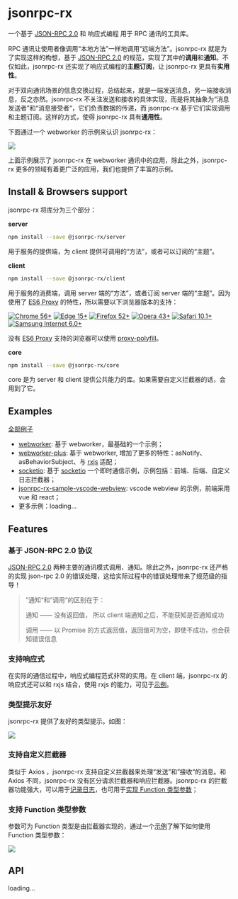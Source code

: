 # jsonrpc-rx

一个基于 [JSON-RPC 2.0](https://www.jsonrpc.org/specification)  和 响应式编程 用于 RPC 通讯的工具库。

RPC 通讯让使用者像调用“本地方法”一样地调用“远端方法”。jsonrpc-rx 就是为了实现这样的构想，基于 [JSON-RPC 2.0](https://www.jsonrpc.org/specification) 的规范，实现了其中的**调用**和**通知**。不仅如此，jsonrpc-rx 还实现了响应式编程的**主题订阅**，让 jsonrpc-rx 更具有**实用性**。

对于双向通讯场景的信息交换过程，总结起来，就是一端发送消息，另一端接收消息，反之亦然。jsonrpc-rx 不关注发送和接收的具体实现，而是将其抽象为“消息发送者”和“消息接受者“，它们负责数据的传递，而 jsonrpc-rx 基于它们实现调用和主题订阅。这样的方式，使得 jsonrpc-rx 具有**通用性**。

下面通过一个 webworker 的示例来认识 jsonrpc-rx：

![](https://raw.githubusercontent.com/jsonrpc-rx/jsonrpc-rx-js/main/documents/images/jsonrpc-rx-code-sample.png)

上面示例展示了  jsonrpc-rx 在 webworker 通讯中的应用，除此之外，jsonrpc-rx 更多的领域有着更广泛的应用，我们也提供了丰富的示例。



## Install & Browsers support

jsonrpc-rx 将库分为三个部分：

**server**

```bash
npm install --save @jsonrpc-rx/server
```

用于服务的提供端，为 client 提供可调用的“方法”，或者可以订阅的“主题”。

**client**

```bash
npm install --save @jsonrpc-rx/client
```

用于服务的消费端，调用 server 端的“方法”，或者订阅 server 端的“主题”。因为使用了 [ES6 Proxy](https://developer.mozilla.org/en-US/docs/Web/JavaScript/Reference/Global_Objects/Proxy) 的特性，所以需要以下浏览器版本的支持：

[![Chrome 56+](https://camo.githubusercontent.com/79486b66995b2e339f1f2fbd2f95cd4c14e4f3730c1db33ade6550be4bd494b6/68747470733a2f2f696d672e736869656c64732e696f2f62616467652f4368726f6d652d35362b2d677265656e2e7376673f7374796c653d666c61742d737175617265)](https://camo.githubusercontent.com/79486b66995b2e339f1f2fbd2f95cd4c14e4f3730c1db33ade6550be4bd494b6/68747470733a2f2f696d672e736869656c64732e696f2f62616467652f4368726f6d652d35362b2d677265656e2e7376673f7374796c653d666c61742d737175617265) [![Edge 15+](https://camo.githubusercontent.com/5fa1f3ba588365af746115f27b94e5952413ee8e6b6cc22a5dfa7430fe6ea5e7/68747470733a2f2f696d672e736869656c64732e696f2f62616467652f456467652d31352b2d677265656e2e7376673f7374796c653d666c61742d737175617265)](https://camo.githubusercontent.com/5fa1f3ba588365af746115f27b94e5952413ee8e6b6cc22a5dfa7430fe6ea5e7/68747470733a2f2f696d672e736869656c64732e696f2f62616467652f456467652d31352b2d677265656e2e7376673f7374796c653d666c61742d737175617265) [![Firefox 52+](https://camo.githubusercontent.com/c735cdc83621bbd638b0f1a9e6c783783429a4c069ae3c3b6037b7d1af109e8a/68747470733a2f2f696d672e736869656c64732e696f2f62616467652f46697265666f782d35322b2d677265656e2e7376673f7374796c653d666c61742d737175617265)](https://camo.githubusercontent.com/c735cdc83621bbd638b0f1a9e6c783783429a4c069ae3c3b6037b7d1af109e8a/68747470733a2f2f696d672e736869656c64732e696f2f62616467652f46697265666f782d35322b2d677265656e2e7376673f7374796c653d666c61742d737175617265) [![Opera 43+](https://camo.githubusercontent.com/2b050d6bd5aeb40e909063689d3c3894650a963f8bb8df80885bbf4ed1ca6d18/68747470733a2f2f696d672e736869656c64732e696f2f62616467652f4f706572612d34332b2d677265656e2e7376673f7374796c653d666c61742d737175617265)](https://camo.githubusercontent.com/2b050d6bd5aeb40e909063689d3c3894650a963f8bb8df80885bbf4ed1ca6d18/68747470733a2f2f696d672e736869656c64732e696f2f62616467652f4f706572612d34332b2d677265656e2e7376673f7374796c653d666c61742d737175617265) [![Safari 10.1+](https://camo.githubusercontent.com/7814bdbfec6f5aa3b37336a33bed19e3d76f2864def37fed269eaeae07726f5e/68747470733a2f2f696d672e736869656c64732e696f2f62616467652f5361666172692d31302e312b2d677265656e2e7376673f7374796c653d666c61742d737175617265)](https://camo.githubusercontent.com/7814bdbfec6f5aa3b37336a33bed19e3d76f2864def37fed269eaeae07726f5e/68747470733a2f2f696d672e736869656c64732e696f2f62616467652f5361666172692d31302e312b2d677265656e2e7376673f7374796c653d666c61742d737175617265) [![Samsung Internet 6.0+](https://camo.githubusercontent.com/903778ad443686c004e3bd5989a4ac7dfdb2686cba508b738ab60c1d0bd8a010/68747470733a2f2f696d672e736869656c64732e696f2f62616467652f53616d73756e675f496e7465726e65742d362e302b2d677265656e2e7376673f7374796c653d666c61742d737175617265)](https://camo.githubusercontent.com/903778ad443686c004e3bd5989a4ac7dfdb2686cba508b738ab60c1d0bd8a010/68747470733a2f2f696d672e736869656c64732e696f2f62616467652f53616d73756e675f496e7465726e65742d362e302b2d677265656e2e7376673f7374796c653d666c61742d737175617265)

没有 [ES6 Proxy](https://developer.mozilla.org/en-US/docs/Web/JavaScript/Reference/Global_Objects/Proxy) 支持的浏览器可以使用 [proxy-polyfill](https://github.com/GoogleChrome/proxy-polyfill)。

**core**

```bash
npm install --save @jsonrpc-rx/core
```

core 是为 server 和 client 提供公共能力的库。如果需要自定义拦截器的话，会用到了它。



## Examples

[全部例子](https://github.com/jsonrpc-rx/jsonrpc-rx-samples)

- [webworker](https://github.com/jsonrpc-rx/jsonrpc-rx-samples/tree/main/packages/webworker): 基于 webworker，最基础的一个示例；
- [webworker-plus](https://github.com/jsonrpc-rx/jsonrpc-rx-samples/tree/main/packages/webworker-plus): 基于 webworker, 增加了更多的特性：asNotify、asBehaviorSubject、与 [rxjs](https://rxjs.dev/) 适配；
- [socketio](https://github.com/jsonrpc-rx/jsonrpc-rx-samples/tree/main/packages/socketio): 基于 [socketio](https://socketio.bootcss.com/docs/) 一个即时通信示例，示例包括：前端、后端、自定义日志拦截器；
- [jsonrpc-rx-sample-vscode-webview](https://github.com/jsonrpc-rx/): vscode webview 的示例，前端采用 vue 和 react；
- 更多示例：loading...



## Features

### 基于 JSON-RPC 2.0 协议

[JSON-RPC 2.0](https://www.jsonrpc.org/specification)  两种主要的通讯模式调用、通知。除此之外，jsonrpc-rx 还严格的实现 json-rpc 2.0 的错误处理，这给实际过程中的错误处理带来了规范级的指导！

>”通知“和”调用“的区别在于： 
>
>通知 ——  没有返回值， 所以 client 端通知之后，不能获知是否通知成功
>
>调用 —— 以 Promise 的方式返回值，返回值可为空，即使不成功，也会获知错误信息



### 支持响应式

在实际的通信过程中，响应式编程范式非常的实用。在 client 端，jsonrpc-rx 的响应式还可以和 rxjs 结合，使用 rxjs 的能力，可见于[示例](https://github.com/jsonrpc-rx/jsonrpc-rx-samples/tree/main/packages/webworker-plus)。



### 类型提示友好

jsonrpc-rx 提供了友好的类型提示。如图：

![](https://raw.githubusercontent.com/jsonrpc-rx/jsonrpc-rx-js/main/documents/images/jsonrpc-rx-type-tip.png)



### 支持自定义拦截器

类似于 Axios ，jsonrpc-rx 支持自定义拦截器来处理“发送”和”接收“的消息。和 Axios 不同，jsonrpc-rx 没有区分请求拦截器和响应拦截器。jsonrpc-rx 的拦截器功能强大，可以用于[记录日志](https://github.com/jsonrpc-rx/jsonrpc-rx-samples/blob/main/packages/socketio/server/src/jsonrpc-rx/log-interceptor.ts)，也可用于[实现 Function 类型参数](https://github.com/jsonrpc-rx/jsonrpc-rx-js/blob/main/packages/core/src/async-func-params-interceptor/index.ts)；



### 支持 Function 类型参数

参数可为 Function 类型是由拦截器实现的，通过一个[示例](https://github.com/jsonrpc-rx/jsonrpc-rx-samples/tree/main/packages/webworker-plus)了解下如何使用 Function 类型参数：

![](https://raw.githubusercontent.com/jsonrpc-rx/jsonrpc-rx-js/main/documents/images/jsonrpc-rx-code-sample.png)

## API

loading...

